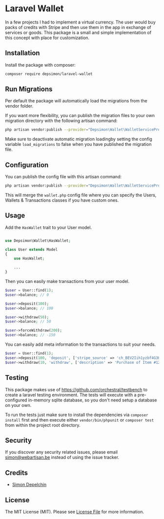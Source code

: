 # Laravel Wallet

In a few projects I had to implement a virtual currency. The user would buy packs of credits with Stripe and then use them in the app in exchange of services or goods.
This package is a small and simple implementation of this concept with place for customization.

## Installation

Install the package with composer:

```bash
composer require depsimon/laravel-wallet
```

## Run Migrations

Per default the package will automatically load the migrations from
the vendor folder.

If you want more flexibility, you can publish the migration files to your own
migration directory with the following artisan command:

```bash
php artisan vendor:publish --provider="Depsimon\Wallet\WalletServiceProvider" --tag=migrations
```
Make sure to deactivate automatic migration loadingby setting
the config variable `load_migrations` to false when you have
published the migration file.

## Configuration

You can publish the config file with this artisan command:

```bash
php artisan vendor:publish --provider="Depsimon\Wallet\WalletServiceProvider" --tag=config
```

This will merge the `wallet.php` config file where you can specify the Users, Wallets & Transactions classes if you have custom ones.

## Usage

Add the `HasWallet` trait to your User model.

``` php

use Depsimon\Wallet\HasWallet;

class User extends Model
{
    use HasWallet;

    ...
}
```

Then you can easily make transactions from your user model.

``` php
$user = User::find(1);
$user->balance; // 0

$user->deposit(100);
$user->balance; // 100

$user->withdraw(50);
$user->balance; // 50

$user->forceWithdraw(200);
$user->balance; // -150
```

You can easily add meta information to the transactions to suit your needs.

``` php
$user = User::find(1);
$user->deposit(100, 'deposit', ['stripe_source' => 'ch_BEV2Iih1yzbf4G3HNsfOQ07h', 'description' => 'Deposit of 100 credits from Stripe Payment']);
$user->withdraw(10, 'withdraw', ['description' => 'Purchase of Item #1234']);
```
## Testing
This package makes use of https://github.com/orchestral/testbench to create a
laravel testing environment.
The tests will execute with a pre-configured in-memory sqlite database, so you don't need setup a database on your own.

To run the tests just make sure to install the dependencies via `composer install` first and then execute either `vendor/bin/phpunit` or `composer test` from within the project root directory.

## Security

If you discover any security related issues, please email simon@webartisan.be instead of using the issue tracker.

## Credits

- [Simon Depelchin](https://github.com/depsimon)

## License

The MIT License (MIT). Please see [License File](LICENSE.md) for more information.
